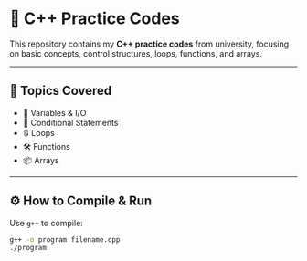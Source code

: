 # 🚀 C++ Practice Codes

This repository contains my **C++ practice codes** from university, focusing on basic concepts, control structures, loops, functions, and arrays.

---

## 🧩 Topics Covered
- 📌 Variables & I/O
- 🔄 Conditional Statements
- 🔃 Loops
- 🛠️ Functions
- 📦 Arrays

---

## ⚙️ How to Compile & Run

Use `g++` to compile:

```bash
g++ -o program filename.cpp
./program
